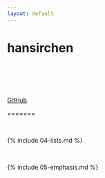 ```yaml
---
layout: default
---
```


# hansirchen
<br>

![]()

<br>

[GitHub](http://github.com)

=======


<br>

{% include 04-lists.md %}

<br>

{% include 05-emphasis.md %}